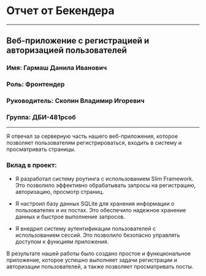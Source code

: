 # Отчет от Бекендера
---

## Веб-приложение с регистрацией и авторизацией пользователей

### Имя: Гармаш Данила Иванович

### Роль: Фронтендер

### Руководитель: Скопин Владимир Игоревич

### Группа: ДБИ-481рсоб

---

Я отвечал за серверную часть нашего веб-приложения, которое позволяет пользователям регистрироваться, входить в систему и просматривать страницы.

### Вклад в проект:

- Я разработал систему роутинга с использованием Slim Framework. Это позволило эффективно обрабатывать запросы на регистрацию, авторизацию, просмотр страниц.

- Я настроил базу данных SQLite для хранения информации о пользователях и их постах. Это обеспечило надежное хранение данных и быстрое выполнение запросов.

- Я внедрил систему аутентификации пользователей с использованием сессий. Это позволило безопасно управлять доступом к функциям приложения.

В результате нашей работы было создано простое и функциональное приложение, которое успешно выполняет задачи регистрации и авторизации пользователей, а также позволяет просматривать посты.